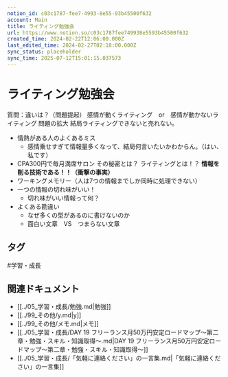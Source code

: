 ```yaml
---
notion_id: c03c1787-fee7-4993-8e55-93b45500f632
account: Main
title: ライティング勉強会
url: https://www.notion.so/c03c1787fee749938e5593b45500f632
created_time: 2024-02-22T12:06:00.000Z
last_edited_time: 2024-02-27T02:18:00.000Z
sync_status: placeholder
sync_time: 2025-07-12T15:01:15.037573
---
```

# ライティング勉強会

質問：違いは？（問題提起）
感情が動くライティング　or　感情が動かないライティング
問題の拡大
結局ライティングできないと売れない。
- 情熱がある人のよくあるミス
  - 感情乗せすぎて情報量多くなって、結局何言いたいかわからん。（はい、私です）
- CPA300円で毎月満席サロン
その秘密とは？
ライティングとは！？
**情報を削る技術である！！（衝撃の事実）**
- ワーキングメモリー（人は7つの情報までしか同時に処理できない）
- 一つの情報の切れ味がいい！
  - 切れ味がいい情報って何？
- よくある勘違い
  - なぜ多くの型があるのに書けないのか
  - 面白い文章　VS　つまらない文章

## タグ

#学習・成長 

## 関連ドキュメント

- [[../05_学習・成長/勉強.md|勉強]]
- [[../99_その他/y.md|y]]
- [[../99_その他/メモ.md|メモ]]
- [[../05_学習・成長/DAY 19 フリーランス月50万円安定ロードマップ〜第二章・勉強・スキル・知識取得〜.md|DAY 19 フリーランス月50万円安定ロードマップ〜第二章・勉強・スキル・知識取得〜]]
- [[../05_学習・成長/「気軽に連絡ください」の一言集.md|「気軽に連絡ください」の一言集]]
